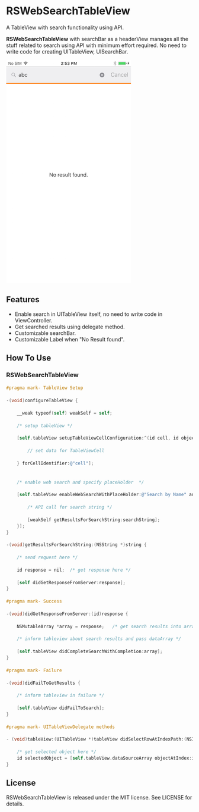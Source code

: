 # RSWebSearchTableView

A TableView with search functionality using API.

**RSWebSearchTableView** with searchBar as a headerView manages all the stuff related to search using API with minimum effort required. No need to write code for creating UITableView, UISearchBar.


![Alt text](/Images/image.png?raw=true "Alert 1")


## Features

- Enable search in UITableView itself, no need to write code in ViewController.
- Get searched results using delegate method.
- Customizable searchBar.
- Customizable Label when "No Result found".


## How To Use

### RSWebSearchTableView

```objective-c
#pragma mark- TableView Setup

-(void)configureTableView {

    __weak typeof(self) weakSelf = self;

    /* setup tableView */

    [self.tableView setupTableViewCellConfiguration:^(id cell, id object, NSIndexPath *indexPath) {
        
        // set data for TableViewCell

    } forCellIdentifier:@"cell"];


    /* enable web search and specify placeHolder  */

    [self.tableView enableWebSearchWithPlaceHolder:@"Search by Name" andActionHandler:^(NSString *searchString) {

        /* API call for search string */

        [weakSelf getResultsForSearchString:searchString];
    }];
}

-(void)getResultsForSearchString:(NSString *)string {

    /* send request here */

    id response = nil;  /* get response here */

    [self didGetResponseFromServer:response];
}

#pragma mark- Success

-(void)didGetResponseFromServer:(id)response {

    NSMutableArray *array = response;   /* get search results into array */

    /* inform tableview about search results and pass dataArray */

    [self.tableView didCompleteSearchWithCompletion:array];
}

#pragma mark- Failure

-(void)didFailToGetResults {

    /* inform tableview in failure */

    [self.tableView didFailToSearch];
}

#pragma mark- UITableViewDelegate methods

- (void)tableView:(UITableView *)tableView didSelectRowAtIndexPath:(NSIndexPath *)indexPath {

    /* get selected object here */
    id selectedObject = [self.tableView.dataSourceArray objectAtIndex:indexPath.row];
}

```

## License

RSWebSearchTableView is released under the MIT license. See LICENSE for details.
